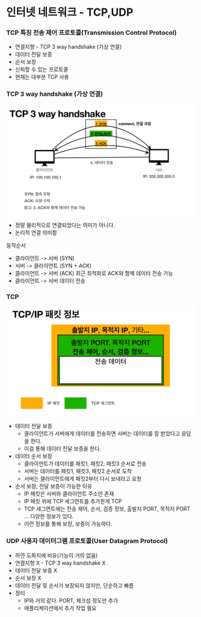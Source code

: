 
# 인터넷 네트워크 - TCP,UDP

### TCP 특징 전송 제어 프로토콜(Transmission Control Protocol)
- 연결지향 - TCP 3 way handshake (가상 연결)
- 데이터 전달 보증
- 순서 보장
- 신뢰할 수 있는 프로토콜
- 현재는 대부분 TCP 사용

### TCP 3 way handshake (가상 연결)
![10- 3 way handshake.JPG](%EC%9D%B4%EB%AF%B8%EC%A7%80%2F10-%203%20way%20handshake.JPG)

- 정말 물리적으로 연결되었다는 의미가 아니다.
- 논리적 연결 의미함 

동작순서
- 클라이언트 -> 서버 (SYN)
- 서버 -> 클라이언트 (SYN + ACK)
- 클라이언트 -> 서버 (ACK) 최근 최적화로 ACK와 함께 데이터 전송 가능  
- 클라이언트 -> 서버 데이터 전송 

### TCP 

![11- TCP IP 패킷 정보.JPG](%EC%9D%B4%EB%AF%B8%EC%A7%80%2F11-%20TCP%20IP%20%ED%8C%A8%ED%82%B7%20%EC%A0%95%EB%B3%B4.JPG)

- 데이터 전달 보증
  - 클라이언트가 서버에게 데이터를 전송하면 서버는 데이터를 잘 받았다고 응답을 한다.
  - 이걸 통해 데이터 전달 보증을 한다.
- 데이터 순서 보장
  - 클라이언트가 데이터를 패킷1, 패킷2, 패킷3 순서로 전송 
  - 서버는 데이터를 패킷1, 패킷3, 패킷2 순서로 도착 
  - 서버는 클라이언트에게 패킷2부터 다시 보내라고 요청
- 순서 보장, 전달 보증이 가능한 이유
  - IP 패킷은 서버와 클라이언트 주소만 존재 
  - IP 패킷 위에 TCP 세그먼트를 추가한게 TCP 
  - TCP 세그먼트에는 전송 제어, 순서, 검증 정보, 출발지 PORT, 목적지 PORT ... 다양한 정보가 있다.
  - 이런 정보를 통해 보장, 보증이 가능하다.

### UDP 사용자 데이터그램 프로토콜(User Datagram Protocol)

- 하얀 도화지에 비유(기능이 거의 없음)
- 연결지향 X - TCP 3 way handshake X
- 데이터 전달 보증 X
- 순서 보장 X
- 데이터 전달 및 순서가 보장되지 않지만, 단순하고 빠름
- 정리
  - IP와 거의 같다. PORT, 체크섬 정도만 추가
  - 애플리케이션에서 추가 작업 필요





